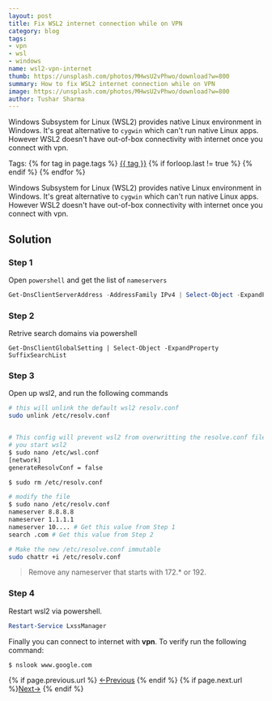 ```yaml
---
layout: post
title: Fix WSL2 internet connection while on VPN
category: blog
tags:
- vpn
- wsl
- windows
name: wsl2-vpn-internet
thumb: https://unsplash.com/photos/MHwsU2vPhwo/download?w=800
summary: How to fix WSL2 internet connection while on VPN 
image: https://unsplash.com/photos/MHwsU2vPhwo/download?w=800
author: Tushar Sharma
---
```


Windows Subsystem for Linux (WSL2) provides native Linux environment in Windows. It's great alternative to `cygwin` which can't run native Linux apps. However WSL2 doesn't have out-of-box connectivity with internet once you connect with vpn.<!-- truncate_here -->
<p>Tags: {% for tag in page.tags %} <a class="mytag" href="/tag/{{ tag }}" title="View posts tagged with &quot;{{ tag }}&quot;">{{ tag }}</a>  {% if forloop.last != true %} {% endif %} {% endfor %}</p>

Windows Subsystem for Linux (WSL2) provides native Linux environment in Windows. It's great alternative to `cygwin` which can't run native Linux apps. However WSL2 doesn't have out-of-box connectivity with internet once you connect with vpn.

## Solution

### Step 1

Open `powershell` and get the list of `nameservers`

```powershell
Get-DnsClientServerAddress -AddressFamily IPv4 | Select-Object -ExpandProperty ServerAddresses
```

### Step 2

Retrive search domains via powershell

```
Get-DnsClientGlobalSetting | Select-Object -ExpandProperty SuffixSearchList
```

### Step 3

Open up wsl2, and run the following commands


```bash
# this will unlink the default wsl2 resolv.conf
sudo unlink /etc/resolv.conf 


# This config will prevent wsl2 from overwritting the resolve.conf file everytime
# you start wsl2
$ sudo nano /etc/wsl.conf
[network]                                                                        
generateResolvConf = false

$ sudo rm /etc/resolv.conf

# modify the file
$ sudo nano /etc/resolv.conf
nameserver 8.8.8.8
nameserver 1.1.1.1
nameserver 10.... # Get this value from Step 1
search .com # Get this value from Step 2

# Make the new /etc/resolve.conf immutable
sudo chattr +i /etc/resolv.conf 
```

<blockquote class="attention" markdown="1">
Remove any nameserver that starts with 172.* or 192.
</blockquote>

### Step 4 

Restart wsl2 via powershell.

```powershell
Restart-Service LxssManager
```

Finally you can connect to internet with <strong>vpn</strong>. To verify run the following command:

```bash
$ nslook www.google.com
```

<nav class="pagination clear" style="padding-bottom:20px;">
{% if page.previous.url %} <a class="prev-item" href="{{page.previous.url}}" title="Previous Post: {{page.previous.title}}">&larr;Previous</a>   {% endif %}  {% if page.next.url %}<a class="next-item" href="{{page.next.url}}" title="Next Post: {{page.next.title}}">Next&rarr;</a>         {% endif %}
</nav>
